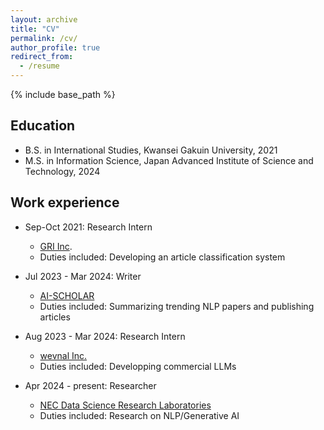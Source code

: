 ```yaml
---
layout: archive
title: "CV"
permalink: /cv/
author_profile: true
redirect_from:
  - /resume
---
```


{% include base_path %}

## Education
* B.S. in International Studies, Kwansei Gakuin University, 2021
* M.S. in Information Science, Japan Advanced Institute of Science and Technology, 2024

## Work experience
* Sep-Oct 2021: Research Intern
  * [GRI Inc](https://gri.jp/).
  * Duties included: Developing an article classification system
 
* Jul 2023 - Mar 2024: Writer
  * [AI-SCHOLAR](https://ai-scholar.tech/)
  * Duties included: Summarizing trending NLP papers and publishing articles
 
* Aug 2023 - Mar 2024: Research Intern
  * [wevnal Inc.](https://wevnal.co.jp/)
  * Duties included: Developping commercial LLMs
  
* Apr 2024 - present: Researcher
  * [NEC Data Science Research Laboratories](https://www.nec.com/en/global/rd/labs/datascience/index.html)
  * Duties included: Research on NLP/Generative AI
